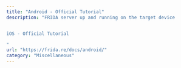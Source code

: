 ```yaml
---
title: "Android - Official Tutorial"
description: "FRIDA server up and running on the target device


iOS - Official Tutorial

"
url: "https://frida.re/docs/android/"
category: "Miscellaneous"
---
```

